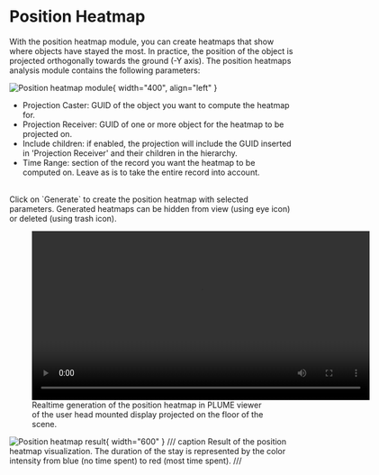 # Position Heatmap

With the position heatmap module, you can create heatmaps that show where objects have stayed the most. In practice, the position of the object is projected orthogonally towards the ground (-Y axis). The position heatmaps analysis module contains the following parameters:

![Position heatmap module](../../../assets/in-situ-analysis/position_heatmap_module.png){ width="400", align="left" }

* Projection Caster: GUID of the object you want to compute the heatmap for.
* Projection Receiver: GUID of one or more object for the heatmap to be projected on.
* Include children: if enabled, the projection will include the GUID inserted in 'Projection Receiver' and their children in the hierarchy.
* Time Range: section of the record you want the heatmap to be computed on. Leave as is to take the entire record into account.

<br>
Click on `Generate` to create the position heatmap with selected parameters. Generated heatmaps can be hidden from view (using eye icon) or deleted (using trash icon).

<figure>
    <video width="600" controls autoplay loop>
        <source src="../../../../assets/in-situ-analysis/position_heatmap_generation.mp4" type="video/mp4">
        Your browser does not support the video tag.
    </video>
    <figcaption>Realtime generation of the position heatmap in PLUME viewer of the user head mounted display projected on the floor of the scene.</figcaption>
</figure>

![Position heatmap result](../../../assets/in-situ-analysis/position_heatmap_result.png){ width="600" }
/// caption
Result of the position heatmap visualization. The duration of the stay is represented by the color intensity from blue (no time spent) to red (most time spent).
///